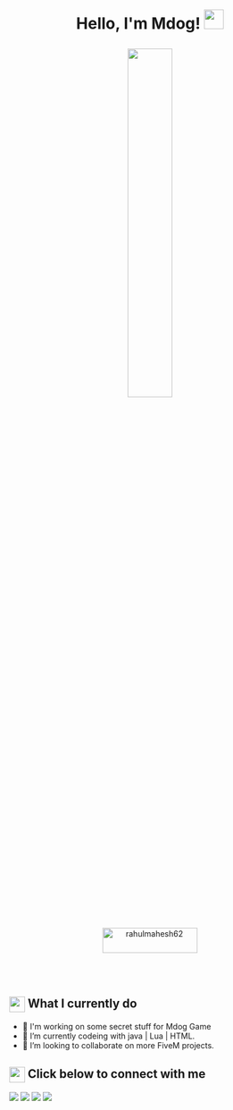 <h1><p align="center">Hello, I'm Mdog! <a href="https://themdogshow.com"><img src="https://media.giphy.com/media/hvRJCLFzcasrR4ia7z/giphy.gif" width="35px"></h1></a></p>

<p align="center" ><img 
 src="https://user-images.githubusercontent.com/22797857/90096358-dba16400-dd54-11ea-8e44-e181ada72661.gif" width="40%"/></p>

<p align = "center"><a href="https://mdog.link/tip"> <img align="center" src="https://i.imgur.com/vQd50Yl.png" height="45" width="170" alt="rahulmahesh62" /></a></p><br><br>

<summary><h2><img src="https://emojis.slackmojis.com/emojis/images/1453406830/264/success-kid.png?1453406830" align="center"
                width="28" /> What I currently do</h2></summary>

- 🔭 I'm working on some secret stuff for Mdog Game
- 🌱 I’m currently codeing with java | Lua | HTML.
- 👯 I’m looking to collaborate on more FiveM projects.

<summary><h2><img src="https://emojis.slackmojis.com/emojis/images/1579216111/7550/pikachu_wave.gif?1579216111" align="center"
                width="28" /> Click below to connect with me</h2></summary>

<p align = "center">
 
[<img src ="https://img.shields.io/website?style=for-the-badge&up_message=MAIN&url=https%3A%2F%2Fteammdog.com">](https://teammdog.com)
[<img src ="https://img.shields.io/website?style=for-the-badge&up_message=MDOG%20GAME&url=https%3A%2F%2Fmdoggame.com">](https://mdoggame.com)
[<img src="https://img.shields.io/badge/twitter-%231DA1F2.svg?&style=for-the-badge&logo=twitter&logoColor=white" />](https://mdog.link/twitter) 
[<img src="https://img.shields.io/discord/422460360084291596?label=DISCORD&style=for-the-badge" />](https://github.com/TheMdogShow)
